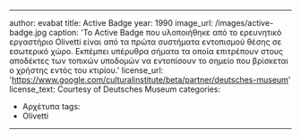 
---
author: evabat
title: Active Badge
year: 1990
image_url: /images/active-badge.jpg
caption: 'Το Active Badge που υλοποιήθηκε από το ερευνητικό εργαστήριο Olivetti είναι από τα πρώτα συστήματα εντοπισμού θέσης σε εσωτερικό χώρο. Εκπέμπει υπέρυθρα σήματα τα οποία επιτρέπουν στους αποδέκτες των τοπικών υποδομών να εντοπίσουν το σημείο που βρίσκεται ο χρήστης εντός του κτιρίου.'
license_url: 'https://www.google.com/culturalinstitute/beta/partner/deutsches-museum'
license_text: Courtesy of Deutsches Museum
categories:
  - Αρχέτυπα 
tags:
  - Olivetti 
---
